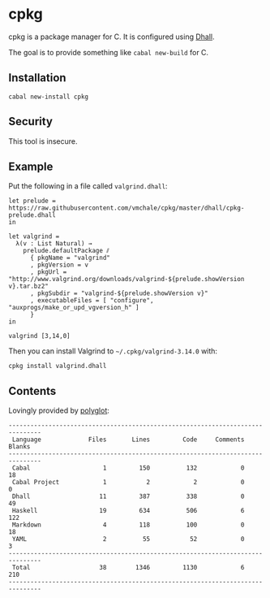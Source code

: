 # cpkg

cpkg is a package manager for C.
It is configured using
[Dhall](http://github.com/dhall-lang/dhall-haskell).

The goal is to provide something like `cabal new-build` for C.

## Installation

```
cabal new-install cpkg
```

## Security

This tool is insecure.

## Example

Put the following in a file called `valgrind.dhall`:

```dhall
let prelude = https://raw.githubusercontent.com/vmchale/cpkg/master/dhall/cpkg-prelude.dhall
in

let valgrind =
  λ(v : List Natural) →
    prelude.defaultPackage ⫽
      { pkgName = "valgrind"
      , pkgVersion = v
      , pkgUrl = "http://www.valgrind.org/downloads/valgrind-${prelude.showVersion v}.tar.bz2"
      , pkgSubdir = "valgrind-${prelude.showVersion v}"
      , executableFiles = [ "configure", "auxprogs/make_or_upd_vgversion_h" ]
      }
in

valgrind [3,14,0]
```

Then you can install Valgrind to `~/.cpkg/valgrind-3.14.0` with:

```
cpkg install valgrind.dhall
```

## Contents

Lovingly provided by [polyglot](https://github.com/vmchale/polyglot):

```
-------------------------------------------------------------------------------
 Language             Files       Lines         Code     Comments       Blanks
-------------------------------------------------------------------------------
 Cabal                    1         150          132            0           18
 Cabal Project            1           2            2            0            0
 Dhall                   11         387          338            0           49
 Haskell                 19         634          506            6          122
 Markdown                 4         118          100            0           18
 YAML                     2          55           52            0            3
-------------------------------------------------------------------------------
 Total                   38        1346         1130            6          210
-------------------------------------------------------------------------------
```
